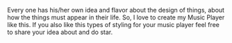 Every one has his/her own idea and flavor about the design of things, about how the things must appear in their life. So, I love to create my Music Player like this. If you also like this types of styling for your music player feel free to share your idea about and do star.

